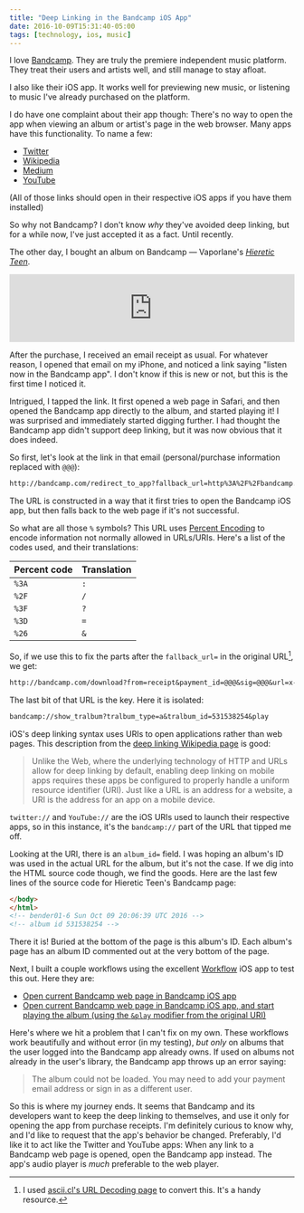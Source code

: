 ```yaml
---
title: "Deep Linking in the Bandcamp iOS App"
date: 2016-10-09T15:31:40-05:00
tags: [technology, ios, music]
---
```


I love [Bandcamp](http://bandcamp.com). They are truly the premiere independent music platform. They treat their users and artists well, and still manage to stay afloat.

I also like their iOS app. It works well for previewing new music, or listening to music I've already purchased on the platform.

I do have one complaint about their app though: There's no way to open the app when viewing an album or artist's page in the web browser. Many apps have this functionality. To name a few:

- [Twitter](http://twitter.com/hisaac)
- [Wikipedia](https://en.wikipedia.org/wiki/Bandcamp)
- [Medium](https://medium.com/@fireland/my-dead-girlfriends-bot-9dc6a2f55ce3#.xysv1y5b9)
- [YouTube](https://youtu.be/blpe_sGnnP4)

(All of those links should open in their respective iOS apps if you have them installed)

So why not Bandcamp? I don't know *why* they've avoided deep linking, but for a while now, I've just accepted it as a fact. Until recently.

The other day, I bought an album on Bandcamp — Vaporlane's [*Hieretic Teen*](https://usonian.bandcamp.com/album/hieratic-teen).

<iframe style="border: 0; width: 100%; height: 120px;" src="https://bandcamp.com/EmbeddedPlayer/album=531538254/size=large/bgcol=ffffff/linkcol=0687f5/tracklist=false/artwork=small/transparent=true/" seamless><a href="http://usonian.bandcamp.com/album/hieratic-teen">Hieratic Teen by Vapor Lanes</a></iframe>

After the purchase, I received an email receipt as usual. For whatever reason, I opened that email on my iPhone, and noticed a link saying "listen now in the Bandcamp app". I don't know if this is new or not, but this is the first time I noticed it.

Intrigued, I tapped the link. It first opened a web page in Safari, and then opened the Bandcamp app directly to the album, and started playing it! I was surprised and immediately started digging further. I had thought the Bandcamp app didn't support deep linking, but it was now obvious that it does indeed.

So first, let's look at the link in that email (personal/purchase information replaced with `@@@`):

```txt
http://bandcamp.com/redirect_to_app?fallback_url=http%3A%2F%2Fbandcamp.com%2Fdownload%3Ffrom%3Dreceipt%26payment_id%3D@@@%26sig%3D@@@&url=x-bandcamp%3A%2F%2Fshow_tralbum%3Ftralbum_type%3Da%26tralbum_id%3D531538254%26play&sig=@@@
```

The URL is constructed in a way that it first tries to open the Bandcamp iOS app, but then falls back to the web page if it's not successful.

So what are all those `%` symbols? This URL uses [Percent Encoding](https://en.wikipedia.org/wiki/Percent-encoding) to encode information not normally allowed in URLs/URIs. Here's a list of the codes used, and their translations:

| Percent code | Translation |
| ------------ | ----------- |
| `%3A`        | `:`         |
| `%2F`        | `/`         |
| `%3F`        | `?`         |
| `%3D`        | `=`         |
| `%26`        | `&`         |

So, if we use this to fix the parts after the `fallback_url=` in the original URL[^1], we get:

```txt
http://bandcamp.com/download?from=receipt&payment_id=@@@&sig=@@@&url=x-bandcamp://show_tralbum?tralbum_type=a&tralbum_id=531538254&play&sig=@@@
```

The last bit of that URL is the key. Here it is isolated:

```txt
bandcamp://show_tralbum?tralbum_type=a&tralbum_id=531538254&play
```

iOS's deep linking syntax uses URIs to open applications rather than web pages. This description from the [deep linking Wikipedia page](https://en.wikipedia.org/wiki/Mobile_deep_linking) is good:

> Unlike the Web, where the underlying technology of HTTP and URLs allow for deep linking by default, enabling deep linking on mobile apps requires these apps be configured to properly handle a uniform resource identifier (URI). Just like a URL is an address for a website, a URI is the address for an app on a mobile device.

`twitter://` and `YouTube://` are the iOS URIs used to launch their respective apps, so in this instance, it's the `bandcamp://` part of the URL that tipped me off.

Looking at the URI, there is an `album_id=` field. I was hoping an album's ID was used in the actual URL for the album, but it's not the case. If we dig into the HTML source code though, we find the goods. Here are the last few lines of the source code for Hieretic Teen's Bandcamp page:

```html
</body>
</html>
<!-- bender01-6 Sun Oct 09 20:06:39 UTC 2016 -->
<!-- album id 531538254 -->
```

There it is! Buried at the bottom of the page is this album's ID. Each album's page has an album ID commented out at the very bottom of the page.

Next, I built a couple workflows using the excellent [Workflow](https://geo.itunes.apple.com/us/app/workflow-powerful-automation/id915249334?mt=8&uo=4&at=1001laDe) iOS app to test this out. Here they are:

- [Open current Bandcamp web page in Bandcamp iOS app](https://workflow.is/workflows/bd3284f7333e406b87a4500230016ba5)
- [Open current Bandcamp web page in Bandcamp iOS app, and start playing the album (using the `&play` modifier from the original URI)](https://workflow.is/workflows/162f55c816e84cd59624c68e3e95409a)

Here's where we hit a problem that I can't fix on my own. These workflows work beautifully and without error (in my testing), *but only* on albums that the user logged into the Bandcamp app already owns. If used on albums not already in the user's library, the Bandcamp app throws up an error saying:

> The album could not be loaded. You may need to add your payment email address or sign in as a different user.

So this is where my journey ends. It seems that Bandcamp and its developers want to keep the deep linking to themselves, and use it only for opening the app from purchase receipts. I'm definitely curious to know why, and I'd like to request that the app's behavior be changed. Preferably, I'd like it to act like the Twitter and YouTube apps: When any link to a Bandcamp web page is opened, open the Bandcamp app instead. The app's audio player is *much* preferable to the web player.

[^1]:	I used [ascii.cl's URL Decoding page](http://ascii.cl/url-decoding.htm) to convert this. It's a handy resource.
